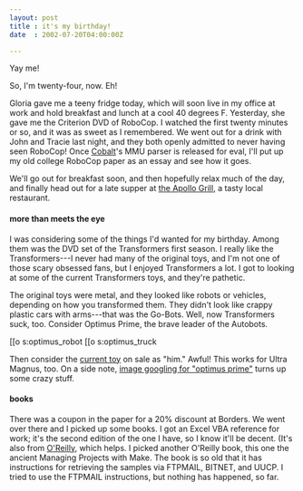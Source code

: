```yaml
---
layout: post
title : it's my birthday!
date  : 2002-07-20T04:00:00Z

---
```

Yay me!

So, I'm twenty-four, now.  Eh!

Gloria gave me a teeny fridge today, which will soon live in my office at work and hold breakfast and lunch at a cool 40 degrees F.  Yesterday, she gave me the Criterion DVD of RoboCop.  I watched the first twenty minutes or so, and it was as sweet as I remembered.  We went out for a drink with John and Tracie last night, and they both openly admitted to never having seen RoboCop!  Once <a href='http://docs.collapsar.net/cobalt/'>Cobalt</a>'s MMU parser is released for eval, I'll put up my old college RoboCop paper as an essay and see how it goes.

We'll go out for breakfast soon, and then hopefully relax much of the day, and finally head out for a late supper at <a href='http://www.apollogrill.com/'>the Apollo Grill</a>, a tasty local restaurant.<h4>more than meets the eye</h4>I was considering some of the things I'd wanted for my birthday.  Among them was the DVD set of the Transformers first season.  I really like the Transformers---I never had many of the original toys, and I'm not one of those scary obsessed fans, but I enjoyed Transformers a lot.  I got to looking at some of the current Transformers toys, and they're pathetic.  

The original toys were metal, and they looked like robots or vehicles, depending on how you transformed them.  They didn't look like crappy plastic cars with arms---that was the Go-Bots.  Well, now Transformers suck, too. Consider Optimus Prime, the brave leader of the Autobots.

[[o s:optimus_robot [[o s:optimus_truck

Then consider the <a href='http://www.amazon.com/exec/obidos/tg/stores/detail/-/toys/B0000632HZ/pictures'>current toy</a> on sale as "him."  Awful!  This works for Ultra Magnus, too.  On a side note, <a href='http://images.google.com/images?q=optimus+prime'>image googling for "optimus prime"</a> turns up some crazy stuff.<h4>books</h4>There was a coupon in the paper for a 20% discount at Borders.  We went over there and I picked up some books.  I got an Excel VBA reference for work; it's the second edition of the one I have, so I know it'll be decent.  (It's also from <a href='http://www.oreilly.com'>O'Reilly</a>, which helps.  I picked another O'Reilly book, this one the ancient Managing Projects with Make.  The book is so old that it has instructions for retrieving the samples via FTPMAIL, BITNET, and UUCP.  I tried to use the FTPMAIL instructions, but nothing has happened, so far.

